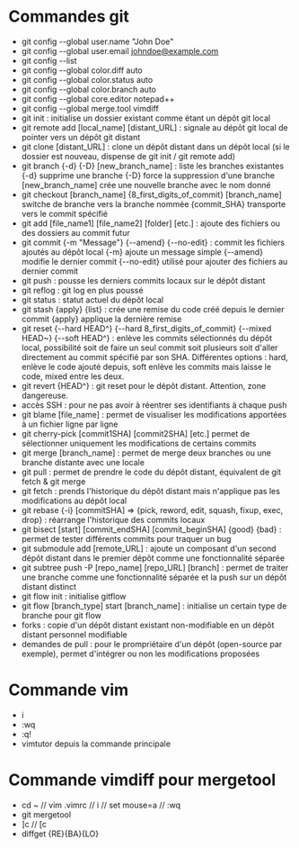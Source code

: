 # Commandes git

- git config --global user.name "John Doe"
- git config --global user.email johndoe@example.com
- git config --list
- git config --global color.diff auto
- git config --global color.status auto
- git config --global color.branch auto
- git config --global core.editor notepad++
- git config --global merge.tool vimdiff
- git init : initialise un dossier existant comme étant un dépôt git local
- git remote add [local_name] [distant_URL] : signale au dépôt git local de pointer vers un dépôt git distant
- git clone [distant_URL] : clone un dépôt distant dans un dépôt local (si le dossier est nouveau, dispense de git init / git remote add)
- git branch {-d} {-D} [new_branch_name] : liste les branches existantes {-d} supprime une branche {-D} force la suppression d'une branche [new_branch_name] crée une nouvelle branche avec le nom donné
- git checkout [branch_name] {8_first_digits_of_commit} [branch_name] switche de branche vers la branche nommée {commit_SHA} transporte vers le commit spécifié
- git add [file_name1] [file_name2] [folder] [etc.] : ajoute des fichiers ou des dossiers au commit futur
- git commit {-m "Message"} {--amend} {--no-edit} : commit les fichiers ajoutés au dépôt local {-m} ajoute un message simple {--amend} modifie le dernier commit {--no-edit} utilisé pour ajouter des fichiers au dernier commit
- git push : pousse les derniers commits locaux sur le dépôt distant
- git reflog : git log en plus poussé
- git status : statut actuel du dépôt local
- git stash {apply} {list} : crée une remise du code créé depuis le dernier commit {apply} applique la dernière remise
- git reset {--hard HEAD^} {--hard 8_first_digits_of_commit} {--mixed HEAD~} {--soft HEAD^} : enlève les commits sélectionnés du dépôt local, possibilité soit de faire un seul commit soit plusieurs soit d'aller directement au commit spécifié par son SHA. Différentes options : hard, enlève le code ajouté depuis, soft enlève les commits mais laisse le code, mixed entre les deux.
- git revert {HEAD^} : git reset pour le dépôt distant. Attention, zone dangereuse.
- accès SSH : pour ne pas avoir à réentrer ses identifiants à chaque push
- git blame [file_name] : permet de visualiser les modifications apportées à un fichier ligne par ligne
- git cherry-pick [commit1SHA] [commit2SHA] [etc.] permet de sélectionner uniquement les modifications de certains commits
- git merge [branch_name] : permet de merge deux branches ou une branche distante avec une locale
- git pull : permet de prendre le code du dépôt distant, équivalent de git fetch & git merge
- git fetch : prends l'historique du dépôt distant mais n'applique pas les modifications au dépôt local
- git rebase {-i} [commitSHA] => {pick, reword, edit, squash, fixup, exec, drop} : réarrange l'historique des commits locaux
- git bisect [start] [commit_endSHA] [commit_beginSHA] {good} {bad} : permet de tester différents commits pour traquer un bug
- git submodule add [remote_URL] : ajoute un composant d'un second dépôt distant dans le premier dépôt comme une fonctionnalité séparée
- git subtree push -P [repo_name] [repo_URL] [branch] : permet de traiter une branche comme une fonctionnalité séparée et la push sur un dépôt distant distinct
- git flow init : initialise gitflow
- git flow [branch_type] start [branch_name] : initialise un certain type de branche pour git flow
- forks : copie d'un dépôt distant existant non-modifiable en un dépôt distant personnel modifiable
- demandes de pull : pour le prompriétaire d'un dépôt (open-source par exemple), permet d'intégrer ou non les modifications proposées

# Commande vim
- i
- <esc>:wq
- <esc>:q!
- vimtutor depuis la commande principale

# Commande vimdiff pour mergetool
- cd ~ // vim .vimrc // i // set mouse=a // <esc>:wq
- git mergetool
- ]c // [c
- diffget {RE}{BA}{LO}
